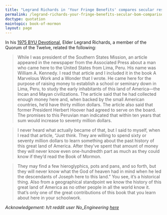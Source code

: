 ```yaml
---
title: "Legrand Richards in 'Your Fringe Benefits' compares secular research on the Americas to the history learned from the Book of Mormon"
permalink: /legrand-richards-your-fringe-benefits-secular-bom-comparison/
doctype: quotation
maintopic: book-of-mormon
layout: page
---
```


In his [1975 BYU Devotional](https://speeches.byu.edu/talks/legrand-richards_fringe-benefits/), Elder Legrand Richards, a member of the Quorum of the Twelve, related the following:

> While I was president of the Southern States Mission, an article appeared in the newspaper from the Associated Press about a man who came here to the United States from Lima, Peru. His name was William A. Kennedy. I read that article and I included it in the book A Marvelous Work and a Wonder that I wrote. He came here for the purpose of raising money to establish a school or seminary down in Lima, Peru, to study the early inhabitants of this land of America—the Incan and Mayan civilizations. The article said that he had collected enough money here and, when backed by the small American countries, he’d have thirty million dollars. The article also said that former President Herbert Hoover had agreed to serve on the board. The promises to this Peruvian man indicated that within ten years that sum would increase to seventy million dollars.

> I never heard what actually became of that, but I said to myself, when I read that article, “Just think. They are willing to spend sixty or seventy million dollars to learn something about the past history of this great land of America. After they’ve spent that amount of money they will never know even one-hundredth part as much as they could know if they’d read the Book of Mormon.

> They may find a few hieroglyphics, pots and pans, and so forth, but they will never know what the God of heaven had in mind when he led the descendants of Joseph here to this land.” You see, it’s a historical thing. Also from a geographical standpoint we know the history of this great land of America as no other people in all the world know it. that’s only one of the great contributions of this book that you learn about here in your schoolwork.

*Acknowledgement: h/t reddit user No_Engineering [here](https://www.reddit.com/r/exmormon/comments/a35qrj/just_think_they_are_willing_to_spend_sixty_or/)*
